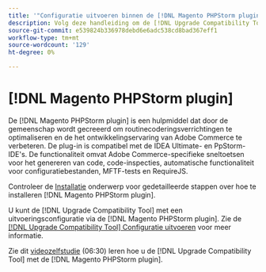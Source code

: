 ```yaml
---
title: '"Configuratie uitvoeren binnen de [!DNL Magento PHPStorm plugin]"'
description: Volg deze handleiding om de [!DNL Upgrade Compatibility Tool] binnen de [!DNL Magento PHPStorm plugin].
source-git-commit: e539824b336978debd6e6adc538cd8bad367eff1
workflow-type: tm+mt
source-wordcount: '129'
ht-degree: 0%

---
```



# [!DNL Magento PHPStorm plugin]

De [!DNL Magento PHPStorm plugin] is een hulpmiddel dat door de gemeenschap wordt gecreeerd om routinecoderingsverrichtingen te optimaliseren en de het ontwikkelingservaring van Adobe Commerce te verbeteren. De plug-in is compatibel met de IDEA Ultimate- en PpStorm-IDE&#39;s. De functionaliteit omvat Adobe Commerce-specifieke sneltoetsen voor het genereren van code, code-inspecties, automatische functionaliteit voor configuratiebestanden, MFTF-tests en RequireJS.

Controleer de [Installatie](https://devdocs.magento.com/guides/v2.4/ext-best-practices/phpstorm/installation.html) onderwerp voor gedetailleerde stappen over hoe te installeren [!DNL Magento PHPStorm plugin].

U kunt de [!DNL Upgrade Compatibility Tool] met een uitvoeringsconfiguratie via de [!DNL Magento PHPStorm plugin]. Zie de [[!DNL Upgrade Compatibility Tool] Configuratie uitvoeren](https://devdocs.magento.com/guides/v2.3/ext-best-practices/phpstorm/uct-run-configuration.html) voor meer informatie.

Zie dit [videozelfstudie](https://experienceleague.adobe.com/docs/commerce-learn/tutorials/upgrade/uct-phpstorm.html?lang=en) (06:30) leren hoe u de [!DNL Upgrade Compatibility Tool] met de [!DNL Magento PHPStorm plugin].

